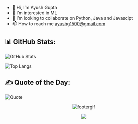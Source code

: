 - 👋 Hi, I’m Ayush Gupta
- 👀 I’m interested in ML
- 💞️ I’m looking to collaborate on Python, Java and Javascipt
- 📫 How to reach me ayushg1500@gmail.com

## 📊 GitHub Stats:

![GitHub Stats](https://github-readme-stats.vercel.app/api?username=godfather1509&theme=tokyonight&show_icons=true)

![Top Langs](https://github-readme-stats.vercel.app/api/top-langs/?username=godfather1509&layout=compact&theme=gotham)
  
## ✍️ Quote of the Day:
![Quote](https://quotes-github-readme.vercel.app/api?type=vertical&theme=tokyonight)

<!---
godfather1509/godfather1509 is a ✨ special ✨ repository because its `README.md` (this file) appears on your GitHub profile.
You can click the Preview link to take a look at your changes.
--->

<p align='center'>
  <img src="https://raw.githubusercontent.com/saadeghi/saadeghi/master/dino.gif" alt="footergif" align=center>
</p>

<p align='center'>
  <img src="https://komarev.com/ghpvc/?username=godfather1509&style=for-the-badge&color=343434"/>
</p>

